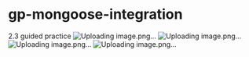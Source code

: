 # gp-mongoose-integration
2.3 guided practice
![Uploading image.png…]()
![Uploading image.png…]()
![Uploading image.png…]()
![Uploading image.png…]()
